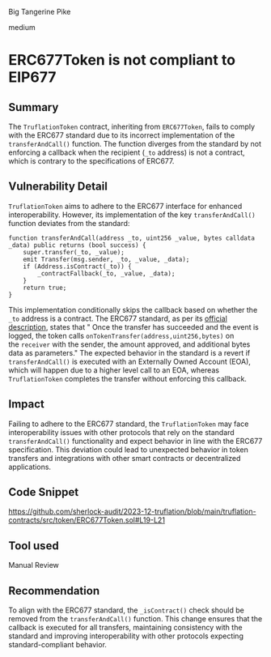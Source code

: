Big Tangerine Pike

medium

# ERC677Token is not compliant to EIP677

## Summary

The `TruflationToken` contract, inheriting from `ERC677Token`, fails to comply with the ERC677 standard due to its incorrect implementation of the `transferAndCall()` function. The function diverges from the standard by not enforcing a callback when the recipient (`_to` address) is not a contract, which is contrary to the specifications of ERC677.
## Vulnerability Detail

`TruflationToken` aims to adhere to the ERC677 interface for enhanced interoperability. However, its implementation of the key `transferAndCall()` function deviates from the standard:

```solidity
function transferAndCall(address _to, uint256 _value, bytes calldata _data) public returns (bool success) {
	super.transfer(_to, _value);
	emit Transfer(msg.sender, _to, _value, _data);
	if (Address.isContract(_to)) {
		_contractFallback(_to, _value, _data);
	}
	return true;
}
```

This implementation conditionally skips the callback based on whether the `_to` address is a contract. The ERC677 standard, as per its [official description](https://github.com/ethereum/EIPs/issues/677), states that " Once the transfer has succeeded and the event is logged, the token calls `onTokenTransfer(address,uint256,bytes)` on the `receiver` with the sender, the amount approved, and additional bytes data as parameters." The expected behavior in the standard is a revert if `transferAndCall()` is executed with an Externally Owned Account (EOA), which will happen due to a higher level call to an EOA, whereas `TruflationToken` completes the transfer without enforcing this callback.

## Impact

Failing to adhere to the ERC677 standard, the `TruflationToken` may face interoperability issues with other protocols that rely on the standard `transferAndCall()` functionality and expect behavior in line with the ERC677 specification. This deviation could lead to unexpected behavior in token transfers and integrations with other smart contracts or decentralized applications.

## Code Snippet

https://github.com/sherlock-audit/2023-12-truflation/blob/main/truflation-contracts/src/token/ERC677Token.sol#L19-L21

## Tool used

Manual Review

## Recommendation

To align with the ERC677 standard, the `_isContract()` check should be removed from the `transferAndCall()` function. This change ensures that the callback is executed for all transfers, maintaining consistency with the standard and improving interoperability with other protocols expecting standard-compliant behavior.
